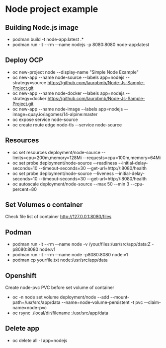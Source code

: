 # Node project example

## Building Node.js image
* podman build -t node-app:latest .*
* podman run -it --rm --name nodejs -p 8080:8080 node-app:latest
## Deploy OCP
* oc new-project node --display-name "Simple Node Example"	
* oc new-app --name node-source --labels app=nodejs --strategy=source https://github.com/laurobmb/Node-Js-Sample-Project.git
* oc new-app --name node-docker --labels app=nodejs --strategy=docker https://github.com/laurobmb/Node-Js-Sample-Project.git
* oc new-app --name node-image  --labels app=nodejs --image=quay.io/lagomes/14-alpine:master
* oc expose service node-source
* oc create route edge node-tls --service node-source
## Resources 
* oc set resources deployment/node-source --limits=cpu=200m,memory=128Mi --requests=cpu=100m,memory=64Mi
* oc set probe deployment/node-source --readiness --initial-delay-seconds=10 --timeout-seconds=30 --get-url=http://:8080/health
* oc set probe deployment/node-source --liveness --initial-delay-seconds=10 --timeout-seconds=30 --get-url=http://:8080/health
* oc autoscale deployment/node-source --max 50 --min 3 --cpu-percent=80
## Set Volumes o container
Check file list of container http://127.0.0.1:8080/files
## Podman 
* podman run -it --rm --name node -v /your/files:/usr/src/app/data:Z -p8080:8080 node:v1 
* podman run -it --rm --name node -p8080:8080 node:v1 
* podman cp yourfile.txt node:/usr/src/app/data
## Openshift
Create node-pvc PVC before set volume of container
* oc -n node set volume deployment/node --add --mount-path=/usr/src/app/data --name=node-volume-persistent -t pvc --claim-name=node-pvc
* oc rsync  ./local/dir/filename <pod-name>:/usr/src/app/data
## Delete app 
* oc delete all -l app=nodejs
